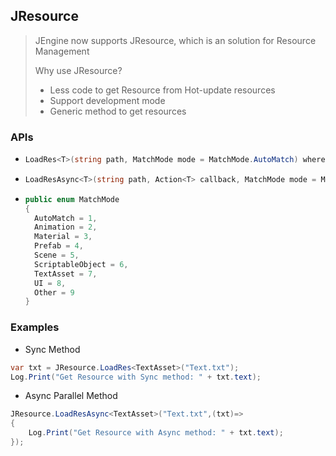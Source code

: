 ## JResource

> JEngine now supports JResource, which is an solution for Resource Management
>
> Why use JResource?
>
> - Less code to get Resource from Hot-update resources
> - Support development mode
> - Generic method to get resources



### APIs

- ```c#
  LoadRes<T>(string path, MatchMode mode = MatchMode.AutoMatch) where T : UnityEngine.Object
  ```

- ```c#
  LoadResAsync<T>(string path, Action<T> callback, MatchMode mode = MatchMode.AutoMatch) where T : UnityEngine.Object
  ```

- ```c#
  public enum MatchMode
  {
    AutoMatch = 1,
    Animation = 2,
    Material = 3,
    Prefab = 4,
    Scene = 5,
    ScriptableObject = 6,
    TextAsset = 7,
    UI = 8,
    Other = 9
  }
  ```



### Examples

- Sync Method

```c#
var txt = JResource.LoadRes<TextAsset>("Text.txt");
Log.Print("Get Resource with Sync method: " + txt.text);
```

- Async Parallel Method 

```c#
JResource.LoadResAsync<TextAsset>("Text.txt",(txt)=>
{
	Log.Print("Get Resource with Async method: " + txt.text);
});
```


